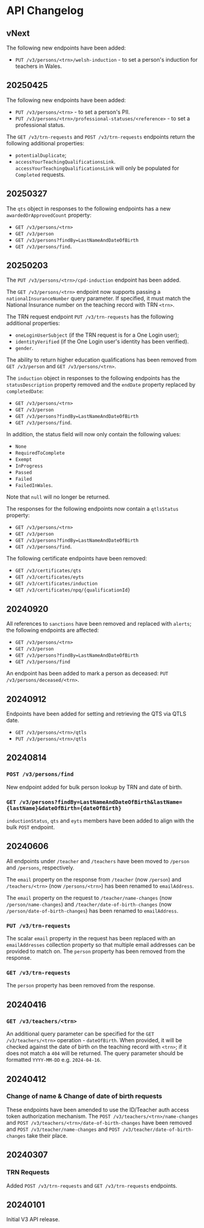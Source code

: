 # API Changelog

## vNext

The following new endpoints have been added:
- `PUT /v3/persons/<trn>/welsh-induction` - to set a person's induction for teachers in Wales.

## 20250425

The following new endpoints have been added:
- `PUT /v3/persons/<trn>` - to set a person's PII.
- `PUT /v3/persons/<trn>/professional-statuses/<reference>` - to set a professional status.

The `GET /v3/trn-requests` and `POST /v3/trn-requests` endpoints return the following additional properties:
- `potentialDuplicate`;
- `accessYourTeachingQualificationsLink`.
  `accessYourTeachingQualificationsLink` will only be populated for `Completed` requests.

## 20250327

The `qts` object in responses to the following endpoints has a new `awardedOrApprovedCount` property:
- `GET /v3/persons/<trn>`
- `GET /v3/person`
- `GET /v3/persons?findBy=LastNameAndDateOfBirth`
- `GET /v3/persons/find`.

## 20250203

The `PUT /v3/persons/<trn>/cpd-induction` endpoint has been added.

The `GET /v3/persons/<trn>` endpoint now supports passing a `nationalInsuranceNumber` query parameter.
If specified, it must match the National Insurance number on the teaching record with TRN `<trn>`.

The TRN request endpoint `PUT /v3/trn-requests` has the following additional properties:
- `oneLoginUserSubject` (if the TRN request is for a One Login user);
- `identityVerified` (if the One Login user's identity has been verified).
- `gender`.

The ability to return higher education qualifications has been removed from `GET /v3/person` and `GET /v3/persons/<trn>`.

The `induction` object in responses to the following endpoints has the `statusDescription` property removed and
the `endDate` property replaced by `completedDate`:
- `GET /v3/persons/<trn>`
- `GET /v3/person`
- `GET /v3/persons?findBy=LastNameAndDateOfBirth`
- `GET /v3/persons/find`.

In addition, the status field will now only contain the following values:
- `None`
- `RequiredToComplete`
- `Exempt`
- `InProgress`
- `Passed`
- `Failed`
- `FailedInWales`.

Note that `null` will no longer be returned.

The responses for the following endpoints now contain a `qtlsStatus` property:
- `GET /v3/persons/<trn>`
- `GET /v3/person`
- `GET /v3/persons?findBy=LastNameAndDateOfBirth`
- `GET /v3/persons/find`.

The following certificate endpoints have been removed:
- `GET /v3/certificates/qts`
- `GET /v3/certificates/eyts`
- `GET /v3/certificates/induction`
- `GET /v3/certificates/npq/{qualificationId}`

## 20240920

All references to `sanctions` have been removed and replaced with `alerts`; the following endpoints are affected:
- `GET /v3/persons/<trn>`
- `GET /v3/person`
- `GET /v3/persons?findBy=LastNameAndDateOfBirth`
- `GET /v3/persons/find`

An endpoint has been added to mark a person as deceased: `PUT /v3/persons/deceased/<trn>`.


## 20240912

Endpoints have been added for setting and retrieving the QTS via QTLS date.
- `GET /v3/persons/<trn>/qtls`
- `PUT /v3/persons/<trn>/qtls`


## 20240814

### `POST /v3/persons/find`

New endpoint added for bulk person lookup by TRN and date of birth.

### `GET /v3/persons?findBy=LastNameAndDateOfBirth&lastName={lastName}&dateOfBirth={dateOfBirth}`

`inductionStatus`, `qts` and `eyts` members have been added to align with the bulk `POST` endpoint.


## 20240606

All endpoints under `/teacher` and `/teachers` have been moved to `/person` and `/persons`, respectively.

The `email` property on the response from `/teacher` (now `/person`) and `/teachers/<trn>` (now `/persons/<trn>`) has been renamed to `emailAddress`.

The `email` property on the request to `/teacher/name-changes` (now `/person/name-changes`) and `/teacher/date-of-birth-changes` (now `/person/date-of-birth-changes`) has been renamed to `emailAddress`.

### `PUT /v3/trn-requests`

The scalar `email` property in the request has been replaced with an `emailAddresses` collection property so that multiple email addresses can be provided to match on.
The `person` property has been removed from the response.

### `GET /v3/trn-requests`

The `person` property has been removed from the response.


## 20240416

### `GET /v3/teachers/<trn>`

An additional query parameter can be specified for the `GET /v3/teachers/<trn>` operation - `dateOfBirth`.
When provided, it will be checked against the date of birth on the teaching record with `<trn>`; if it does not match a `404` will be returned.
The query parameter should be formatted `YYYY-MM-DD` e.g. `2024-04-16`.


## 20240412

### Change of name & Change of date of birth requests

These endpoints have been amended to use the ID/Teacher auth access token authorization mechanism.
The `POST /v3/teachers/<trn>/name-changes` and `POST /v3/teachers/<trn>/date-of-birth-changes` have been removed and
`POST /v3/teacher/name-changes` and `POST /v3/teacher/date-of-birth-changes` take their place.


## 20240307

### TRN Requests

Added `POST /v3/trn-requests` and `GET /v3/trn-requests` endpoints.


## 20240101

Initial V3 API release.
